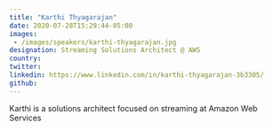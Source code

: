 ```yaml
---
title: "Karthi Thyagarajan"
date: 2020-07-28T15:29:44-05:00
images: 
 - /images/speakers/karthi-thyagarajan.jpg
designation: Streaming Solutions Architect @ AWS
country: 
twitter: 
linkedin: https://www.linkedin.com/in/karthi-thyagarajan-3b3305/
github: 
---
```


Karthi is a solutions architect focused on streaming at Amazon Web Services
